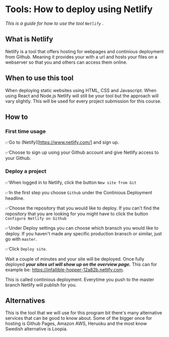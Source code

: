 # Tools: How to deploy using Netlify

*This is a guide for how to use the tool ```Netlify``` .* 

## What is Netlify
Netlify is a tool that offers hosting for webpages and continious deployment from Github. Meaning it provides your with a url and hosts your files on a webserver so that you and others can access them online. 

## When to use this tool
When deploying static websites using HTML, CSS and Javascript. When using React and Node.js Netlify will still be your tool but the approach will vary slightly. This will be used for every project submission for this course. 

## How to

### First time usage

✅Go to (Netify)[https://www.netlify.com/] and sign up. 

✅Choose to sign up using your Github account and give Netlify access to your Github. 

### Deploy a project

✅When logged in to Netlify, click the button ```New site from Git```

✅In the first step you choose ```Github``` under the Continious Deployment headline. 

✅Choose the repository that you would like to deploy. If you can't find the repository that you are looking for you might have to click the button `Configure Netlify on Github` 

✅Under Deploy settings you can choose which bransch you would like to deploy. If you haven't made any specific production bransch or similar, just go with ```master```. 

✅Click `Deploy site`. 

Wait a couple of minutes and your site will be deployed. Once fully deployed ***your sites url will show up on the overview page.*** This can for example be: https://infallible-hopper-12a82b.netlify.com. 

This is called continious deployment. Everytime you push to the master branch Netlify will publish for you. 

## Alternatives

This is the tool that we will use for this program bit there's many alternative services that can be good to know about. Some of the bigger once for hosting is Github Pages, Amazon AWS, Heruoku and the most know Swedish alternative is Loopia. 



